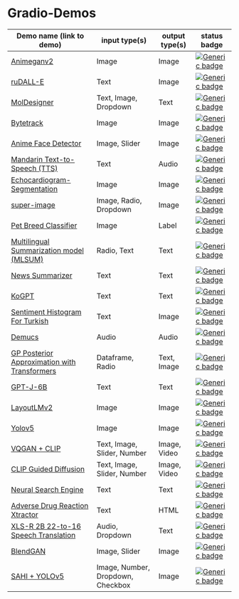 # Gradio-Demos

| Demo name (link to demo)   | input type(s)  | output type(s) | status badge                                                           |
|----------------------------|----------------|----------------|------------------------------------------------------------------------------------------------------|
| [Animeganv2](https://huggingface.co/spaces/akhaliq/AnimeGANv2)                 | Image          | Image          | [![Generic badge](https://img.shields.io/badge/Live-Yes-<COLOR>.svg)](https://shields.io/) |
| [ruDALL-E](https://huggingface.co/spaces/anton-l/rudall-e)                            |    Text           |      Image          | [![Generic badge](https://img.shields.io/badge/Live-Yes-<COLOR>.svg)](https://shields.io/)                                                                                                      |
| [MolDesigner](http://deeppurpose.sunlab.org/)                          |  Text, Image, Dropdown             |  Text              | [![Generic badge](https://img.shields.io/badge/Live-Yes-<COLOR>.svg)](https://shields.io/)                                                                                                     |
|  [Bytetrack](https://huggingface.co/spaces/akhaliq/bytetrack)                         |  Image              |      Image          |  [![Generic badge](https://img.shields.io/badge/Live-Yes-<COLOR>.svg)](https://shields.io/)                                                                                                     |
| [Anime Face Detector](https://huggingface.co/spaces/hysts/anime-face-detector-demo)                          |    Image, Slider            |    Image     |  [![Generic badge](https://img.shields.io/badge/Live-Yes-<COLOR>.svg)](https://shields.io/)                                                                                                                                                                   |
|  [Mandarin Text-to-Speech (TTS)](https://huggingface.co/spaces/eugenesiow/mandarin-tts) |         Text      |       Audio         |     [![Generic badge](https://img.shields.io/badge/Live-Yes-<COLOR>.svg)](https://shields.io/)                                                                                                 |
|  [Echocardiogram-Segmentation](https://huggingface.co/spaces/abidlabs/Echocardiogram-Segmentation)                          |      Image          |     Image           |            [![Generic badge](https://img.shields.io/badge/Live-Yes-<COLOR>.svg)](https://shields.io/)                                                                                                                                                             |
|  [super-image](https://huggingface.co/spaces/eugenesiow/super-image)                          |    Image, Radio, Dropdown            |      Image          |                             [![Generic badge](https://img.shields.io/badge/Live-Yes-<COLOR>.svg)](https://shields.io/)                                                                           |
|      [Pet Breed Classifier](https://huggingface.co/spaces/tmabraham/fastai_pet_classifier)                      |     Image           |    Label            |                        [![Generic badge](https://img.shields.io/badge/Live-Yes-<COLOR>.svg)](https://shields.io/)                                                                                 |
|  [Multilingual Summarization model (MLSUM)](https://huggingface.co/spaces/mrm8488/summarizer_mlsum)                          |      Radio, Text          |  Text              |                     [![Generic badge](https://img.shields.io/badge/Live-Yes-<COLOR>.svg)](https://shields.io/)                                                                                  |
|  [News Summarizer](https://huggingface.co/spaces/Alifarsi/news_summarizer)                        |    Text            |    Text            |    [![Generic badge](https://img.shields.io/badge/Live-Yes-<COLOR>.svg)](https://shields.io/)                                                                                                       |
|    [KoGPT](https://huggingface.co/spaces/akhaliq/kogpt)                        |       Text         |      Text          |          [![Generic badge](https://img.shields.io/badge/Live-Yes-<COLOR>.svg)](https://shields.io/)                                                                                                |
|   [Sentiment Histogram For Turkish](https://huggingface.co/spaces/savasy/SentimentHistogramForTurkish)                         |   Text             |    Image            |             [![Generic badge](https://img.shields.io/badge/Live-Yes-<COLOR>.svg)](https://shields.io/)                                                                                           |
|  [Demucs](https://huggingface.co/spaces/akhaliq/demucs)                          |     Audio           |   Audio             |      [![Generic badge](https://img.shields.io/badge/Live-Yes-<COLOR>.svg)](https://shields.io/)                                                                                                   |
|   [GP Posterior Approximation with Transformers](https://huggingface.co/spaces/samuelinferences/transformers-can-do-bayesian-inference)                        |          Dataframe, Radio      |   Text, Image             |         [![Generic badge](https://img.shields.io/badge/Live-Yes-<COLOR>.svg)](https://shields.io/)                                                                                                 |
|   [GPT-J-6B](https://huggingface.co/spaces/mrm8488/GPT-J-6B)                         |   Text             |    Text            |        [![Generic badge](https://img.shields.io/badge/Live-Yes-<COLOR>.svg)](https://shields.io/)                                                                                                                                                                             |
|  [LayoutLMv2](https://huggingface.co/spaces/nielsr/LayoutLMv2-FUNSD)                       |      Image          |      Image          |     [![Generic badge](https://img.shields.io/badge/Live-Yes-<COLOR>.svg)](https://shields.io/)                                                                                                                                                                       |
| [Yolov5](https://huggingface.co/spaces/akhaliq/YOLOv5)                           |     Image           |      Image          |          [![Generic badge](https://img.shields.io/badge/Live-Yes-<COLOR>.svg)](https://shields.io/)                                                                                                                                                                    |
|   [VQGAN + CLIP](https://huggingface.co/spaces/akhaliq/VQGAN_CLIP)                         |     Text, Image, Slider, Number         |       Image, Video        |               [![Generic badge](https://img.shields.io/badge/Live-Yes-<COLOR>.svg)](https://shields.io/)                                                                                                                                                            |
|   [CLIP Guided Diffusion](https://huggingface.co/spaces/akhaliq/clip-guided-diffusion)                         |     Text, Image, Slider, Number         |       Image, Video        |               [![Generic badge](https://img.shields.io/badge/Live-Yes-<COLOR>.svg)](https://shields.io/)                                                                                                                                                            |
|   [Neural Search Engine](https://huggingface.co/spaces/SEARCH/NSE)                         |     Text        |       Text       |               [![Generic badge](https://img.shields.io/badge/Live-Yes-<COLOR>.svg)](https://shields.io/)                                                                                                                                                            |
|   [Adverse Drug Reaction Xtractor](https://huggingface.co/spaces/ADRXtractor/ADR_Xtractor)                         |     Text        |       HTML      |               [![Generic badge](https://img.shields.io/badge/Live-Yes-<COLOR>.svg)](https://shields.io/)                                                                                                                                                            |
|   [XLS-R 2B 22-to-16 Speech Translation](https://huggingface.co/spaces/facebook/XLS-R-2B-22-16)                         |     Audio, Dropdown        |       Text      |               [![Generic badge](https://img.shields.io/badge/Live-Yes-<COLOR>.svg)](https://shields.io/)                                                                                                                                                            |
|   [BlendGAN](https://huggingface.co/spaces/akhaliq/BlendGAN)                         |     Image, Slider       |       Image      |               [![Generic badge](https://img.shields.io/badge/Live-Yes-<COLOR>.svg)](https://shields.io/)                                                                                                                                                            |
|   [SAHI + YOLOv5](https://huggingface.co/spaces/fcakyon/sahi-yolov5)                         |     Image, Number, Dropdown, Checkbox       |       Image      |               [![Generic badge](https://img.shields.io/badge/Live-Yes-<COLOR>.svg)](https://shields.io/)                                                                                                                                                            |
